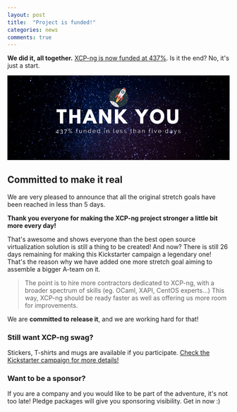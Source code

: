```yaml
---
layout: post
title:  "Project is funded!"
categories: news
comments: true
---
```


**We did it, all together.** [XCP-ng is now funded at 437%](https://www.kickstarter.com/projects/78495858/xcp-ng). Is it the end? No, it's just a start.

![](/assets/images/XCP-ng_success.jpg)

## Committed to make it real

We are very pleased to announce that all the original stretch goals have been reached in less than 5 days.

**Thank you everyone for making the XCP-ng project stronger a little bit more every day!**

That's awesome and shows everyone than the best open source virtualization solution is still a thing to be created! And now? There is still 26 days remaining for making this Kickstarter campaign a legendary one! That's the reason why we have added one more stretch goal aiming to assemble a bigger A-team on it.

> The point is to hire more contractors dedicated to XCP-ng, with a broader spectrum of skills (eg. OCaml, XAPI, CentOS experts…) This way, XCP-ng should be ready faster as well as offering us more room for improvements.

We are **committed to release it**, and we are working hard for that!

### Still want XCP-ng swag?

Stickers, T-shirts and mugs are available if you participate. [Check the Kickstarter campaign for more details!](https://www.kickstarter.com/projects/78495858/xcp-ng)

### Want to be a sponsor?

If you are a company and you would like to be part of the adventure, it's not too late! Pledge packages will give you sponsoring visibility. Get in now :)